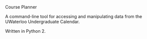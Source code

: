 Course Planner

A command-line tool for accessing and manipulating data from the UWaterloo Undergraduate Calendar.

Written in Python 2.
